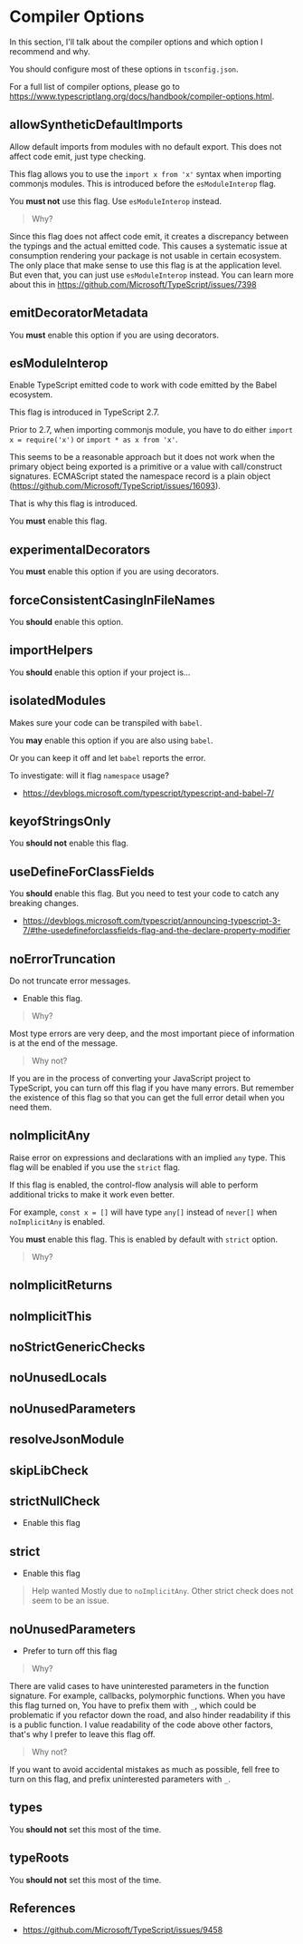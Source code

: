 # Compiler Options

In this section, I'll talk about the compiler options and which option I recommend and why.

You should configure most of these options in `tsconfig.json`.

For a full list of compiler options, please go to <https://www.typescriptlang.org/docs/handbook/compiler-options.html>.

## allowSyntheticDefaultImports

Allow default imports from modules with no default export. This does not affect code emit, just type checking.

This flag allows you to use the `import x from 'x'` syntax when importing commonjs modules.
This is introduced before the `esModuleInterop` flag.

You **must not** use this flag.
Use `esModuleInterop` instead.

> Why?

Since this flag does not affect code emit, it creates a discrepancy between the typings and the actual emitted code.
This causes a systematic issue at consumption rendering your package is not usable in certain ecosystem.
The only place that make sense to use this flag is at the application level.
But even that, you can just use `esModuleInterop` instead.
You can learn more about this in <https://github.com/Microsoft/TypeScript/issues/7398>

## emitDecoratorMetadata

You **must** enable this option if you are using decorators.

## esModuleInterop

Enable TypeScript emitted code to work with code emitted by the Babel ecosystem.

This flag is introduced in TypeScript 2.7.

Prior to 2.7, when importing commonjs module,
you have to do either `import x = require('x')` or `import * as x from 'x'`.

This seems to be a reasonable approach but it does not work when the primary object being exported is a primitive or a value with call/construct signatures.
ECMAScript stated the namespace record is a plain object (<https://github.com/Microsoft/TypeScript/issues/16093>).

That is why this flag is introduced.

You **must** enable this flag.

## experimentalDecorators

You **must** enable this option if you are using decorators.

## forceConsistentCasingInFileNames

You **should** enable this option.

## importHelpers

You **should** enable this option if your project is...

## isolatedModules

Makes sure your code can be transpiled with `babel`.

You **may** enable this option if you are also using `babel`.

Or you can keep it off and let `babel` reports the error.

To investigate: will it flag `namespace` usage?

- <https://devblogs.microsoft.com/typescript/typescript-and-babel-7/>

## keyofStringsOnly

You **should not** enable this flag.

## useDefineForClassFields

You **should** enable this flag.
But you need to test your code to catch any breaking changes.

- <https://devblogs.microsoft.com/typescript/announcing-typescript-3-7/#the-usedefineforclassfields-flag-and-the-declare-property-modifier>

## noErrorTruncation

Do not truncate error messages.

- Enable this flag.

> Why?

Most type errors are very deep,
and the most important piece of information is at the end of the message.

> Why not?

If you are in the process of converting your JavaScript project to TypeScript,
you can turn off this flag if you have many errors.
But remember the existence of this flag so that you can get the full error detail when you need them.

## noImplicitAny

Raise error on expressions and declarations with an implied `any` type.
This flag will be enabled if you use the `strict` flag.

If this flag is enabled, the control-flow analysis will able to perform additional tricks to make it work even better.

For example, `const x = []` will have type `any[]` instead of `never[]` when `noImplicitAny` is enabled.

You **must** enable this flag.
This is enabled by default with `strict` option.

> Why?

## noImplicitReturns

## noImplicitThis

## noStrictGenericChecks

## noUnusedLocals

## noUnusedParameters

## resolveJsonModule

## skipLibCheck

## strictNullCheck

- Enable this flag

## strict

- Enable this flag

> Help wanted
> Mostly due to `noImplicitAny`.
> Other strict check does not seem to be an issue.

## noUnusedParameters

- Prefer to turn off this flag

> Why?

There are valid cases to have uninterested parameters in the function signature.
For example, callbacks, polymorphic functions.
When you have this flag turned on,
You have to prefix them with `_`,
which could be problematic if you refactor down the road,
and also hinder readability if this is a public function.
I value readability of the code above other factors,
that's why I prefer to leave this flag off.

> Why not?

If you want to avoid accidental mistakes as much as possible,
fell free to turn on this flag,
and prefix uninterested parameters with `_`.

## types

You **should not** set this most of the time.

## typeRoots

You **should not** set this most of the time.

## References

- <https://github.com/Microsoft/TypeScript/issues/9458>
